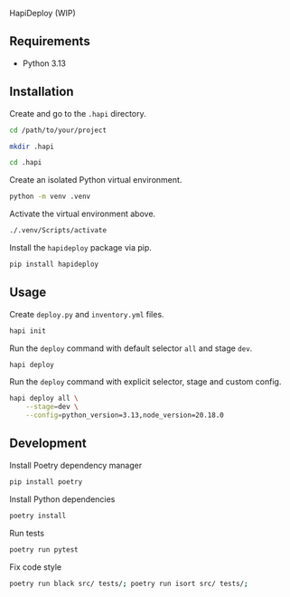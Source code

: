 HapiDeploy (WIP)

## Requirements

- Python 3.13

## Installation

Create and go to the `.hapi` directory.

```bash
cd /path/to/your/project

mkdir .hapi

cd .hapi
```

Create an isolated Python virtual environment.

```bash
python -m venv .venv
```

Activate the virtual environment above.

```bash
./.venv/Scripts/activate
```

Install the `hapideploy` package via pip.

```bash
pip install hapideploy
```

## Usage

Create `deploy.py` and `inventory.yml` files.

```bash
hapi init
```

Run the `deploy` command with default selector `all` and stage `dev`.

```bash 
hapi deploy 
```

Run the `deploy` command with explicit selector, stage and custom config.

```bash
hapi deploy all \
    --stage=dev \
    --config=python_version=3.13,node_version=20.18.0
```

## Development

Install Poetry dependency manager

```powershell
pip install poetry
```

Install Python dependencies

```powershell
poetry install
```

Run tests

```bash
poetry run pytest
```

Fix code style

```bash
poetry run black src/ tests/; poetry run isort src/ tests/;
```
